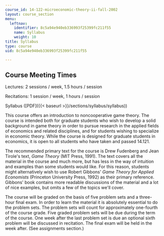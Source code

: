 ```yaml
---
course_id: 14-122-microeconomic-theory-ii-fall-2002
layout: course_section
menu:
  leftnav:
    identifier: 8c5a94e940eb336993f25399fc211f55
    name: Syllabus
    weight: 10
title: Syllabus
type: course
uid: 8c5a94e940eb336993f25399fc211f55

---
```


Course Meeting Times
--------------------

Lectures: 2 sessions / week, 1.5 hours / session

Recitations: 1 session / week, 1 hours / session

Syllabus ([PDF]({{< baseurl >}}/sections/syllabus/syllabus))

This course offers an introduction to noncooperative game theory. The course is intended both for graduate students who wish to develop a solid background in game theory in order to pursue research in the applied fields of economics and related disciplines, and for students wishing to specialize in economic theory. While the course is designed for graduate students in economics, it is open to all students who have taken and passed 14.121.

The recommended primary text for the course is Drew Fudenberg and Jean Tirole's text, _Game Theory_ (MIT Press, 1991). The text covers all the material in the course and much more, but has less in the way of intuition and examples than some students would like. For this reason, students might alternatively wish to use Robert Gibbons' _Game Theory for Applied Economists_ (Princeton University Press, 1992) as their primary reference. Gibbons' book contains more readable discussions of the material and a lot of nice examples, but omits a few of the topics we'll cover.

The course will be graded on the basis of five problem sets and a three-hour final exam. In order to learn the material it is absolutely essential to do the problem sets. The problem sets will count for approximately one-fourth of the course grade. Five graded problem sets will be due during the term of the course. One week after the last problem set is due an optional sixth problem will be discussed in recitation. The final exam will be held in the week after. (See assignments section.)